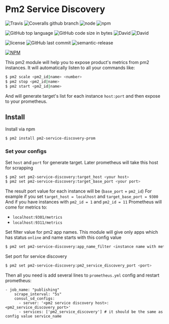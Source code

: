 # Pm2 Service Discovery
![Travis](https://img.shields.io/travis/Goodluckhf/pm2ServiceDiscovery/master.svg?style=flat-square)
![Coveralls github branch](https://img.shields.io/coveralls/github/Goodluckhf/pm2ServiceDiscovery/master.svg?style=flat-square)
![node](https://img.shields.io/node/v/pm2-service-discovery-prom.svg?style=flat-square)
![npm](https://img.shields.io/npm/v/pm2-service-discovery-prom.svg?style=flat-square)

![GitHub top language](https://img.shields.io/github/languages/top/Goodluckhf/pm2ServiceDiscovery.svg?style=flat-square)
![GitHub code size in bytes](https://img.shields.io/github/languages/code-size/Goodluckhf/pm2ServiceDiscovery.svg?style=flat-square)
![David](https://img.shields.io/david/Goodluckhf/pm2ServiceDiscovery.svg?style=flat-square)
![David](https://img.shields.io/david/dev/Goodluckhf/pm2ServiceDiscovery.svg?style=flat-square)

![license](https://img.shields.io/github/license/Goodluckhf/pm2ServiceDiscovery.svg?style=flat-square)
![GitHub last commit](https://img.shields.io/github/last-commit/Goodluckhf/pm2ServiceDiscovery.svg?style=flat-square)
![semantic-release](https://img.shields.io/badge/%20%20%F0%9F%93%A6%F0%9F%9A%80-semantic--release-e10079.svg?style=flat-square)

[![NPM](https://nodei.co/npm/pm2-service-discovery-prom.png?downloads=true&downloadRank=true)](https://nodei.co/npm/pm2-service-discovery-prom/)

This pm2 module will help you to expose product's metrics from pm2 instances.
It will automatically listen to all your commands like:
```bash
$ pm2 scale <pm2_id|name> <number>
$ pm2 stop <pm2_id|name>
$ pm2 start <pm2_id|name>
```
And will generate target's list for each instance `host:port`
and then expose to your prometheus.

## Install
Install via npm
```bash
$ pm2 install pm2-service-discovery-prom
```

### Set your configs

Set `host` and `port` for generate target. Later prometheus will take this host for scrapping 
```bash
$ pm2 set pm2-service-discovery:target_host <your host>
$ pm2 set pm2-service-discovery:target_base_port <your port>
```
The result port value for each instance will be (`base_port` + `pm2_id`)
For example if you set `target_host = localhost` and `target_base_port = 9300`
And if you have instances with `pm2_id = 1` and `pm2_id = 11` Prometheus will come for metrics to:
* `localhost:9301/metrics`
* `localhost:9311/metrics`

Set filter value for pm2 app names.
This module will give only apps which has status `online` and name starts with this config value 
```bash
$ pm2 set pm2-service-discovery:app_name_filter <instance name with metrics>
```

Set port for service discovery
```bash
$ pm2 set pm2-service-discovery:pm2_service_discovery_port <port>
```

Then all you need is add several lines to `prometheus.yml` config and restart prometheus:
```text
- job_name: "publishing"
    scrape_interval: "5s"
    consul_sd_configs:
      - server: '<pm2 service discovery host>:<pm2_service_discovery_port>'
      - services: ['pm2_service_discovery'] # it should be the same as config value service_name
```
